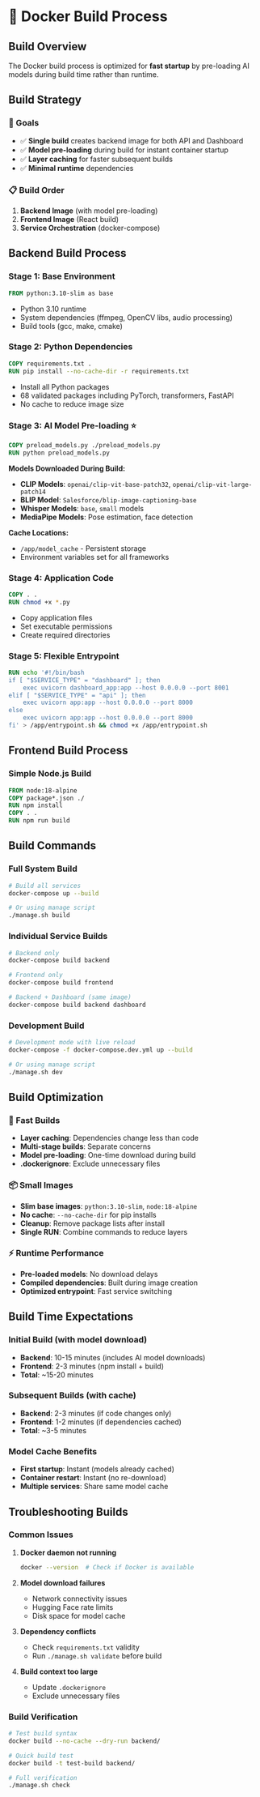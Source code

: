 # 🔨 Docker Build Process

## Build Overview

The Docker build process is optimized for **fast startup** by pre-loading AI models during build time rather than runtime.

## Build Strategy

### 🎯 Goals
- ✅ **Single build** creates backend image for both API and Dashboard
- ✅ **Model pre-loading** during build for instant container startup  
- ✅ **Layer caching** for faster subsequent builds
- ✅ **Minimal runtime** dependencies

### 📋 Build Order
1. **Backend Image** (with model pre-loading)
2. **Frontend Image** (React build)
3. **Service Orchestration** (docker-compose)

## Backend Build Process

### Stage 1: Base Environment
```dockerfile
FROM python:3.10-slim as base
```
- Python 3.10 runtime
- System dependencies (ffmpeg, OpenCV libs, audio processing)
- Build tools (gcc, make, cmake)

### Stage 2: Python Dependencies
```dockerfile
COPY requirements.txt .
RUN pip install --no-cache-dir -r requirements.txt
```
- Install all Python packages
- 68 validated packages including PyTorch, transformers, FastAPI
- No cache to reduce image size

### Stage 3: AI Model Pre-loading ⭐
```dockerfile
COPY preload_models.py ./preload_models.py
RUN python preload_models.py
```
**Models Downloaded During Build:**
- **CLIP Models**: `openai/clip-vit-base-patch32`, `openai/clip-vit-large-patch14`
- **BLIP Model**: `Salesforce/blip-image-captioning-base`  
- **Whisper Models**: `base`, `small` models
- **MediaPipe Models**: Pose estimation, face detection

**Cache Locations:**
- `/app/model_cache` - Persistent storage
- Environment variables set for all frameworks

### Stage 4: Application Code
```dockerfile
COPY . .
RUN chmod +x *.py
```
- Copy application files
- Set executable permissions
- Create required directories

### Stage 5: Flexible Entrypoint
```dockerfile
RUN echo '#!/bin/bash
if [ "$SERVICE_TYPE" = "dashboard" ]; then
    exec uvicorn dashboard_app:app --host 0.0.0.0 --port 8001
elif [ "$SERVICE_TYPE" = "api" ]; then
    exec uvicorn app:app --host 0.0.0.0 --port 8000
else
    exec uvicorn app:app --host 0.0.0.0 --port 8000
fi' > /app/entrypoint.sh && chmod +x /app/entrypoint.sh
```

## Frontend Build Process

### Simple Node.js Build
```dockerfile
FROM node:18-alpine
COPY package*.json ./
RUN npm install
COPY . .
RUN npm run build
```

## Build Commands

### Full System Build
```bash
# Build all services
docker-compose up --build

# Or using manage script
./manage.sh build
```

### Individual Service Builds
```bash
# Backend only
docker-compose build backend

# Frontend only  
docker-compose build frontend

# Backend + Dashboard (same image)
docker-compose build backend dashboard
```

### Development Build
```bash
# Development mode with live reload
docker-compose -f docker-compose.dev.yml up --build

# Or using manage script
./manage.sh dev
```

## Build Optimization

### 🚀 Fast Builds
- **Layer caching**: Dependencies change less than code
- **Multi-stage builds**: Separate concerns
- **Model pre-loading**: One-time download during build
- **.dockerignore**: Exclude unnecessary files

### 📦 Small Images
- **Slim base images**: `python:3.10-slim`, `node:18-alpine`
- **No cache**: `--no-cache-dir` for pip installs
- **Cleanup**: Remove package lists after install
- **Single RUN**: Combine commands to reduce layers

### ⚡ Runtime Performance
- **Pre-loaded models**: No download delays
- **Compiled dependencies**: Built during image creation
- **Optimized entrypoint**: Fast service switching

## Build Time Expectations

### Initial Build (with model download)
- **Backend**: 10-15 minutes (includes AI model downloads)
- **Frontend**: 2-3 minutes (npm install + build)
- **Total**: ~15-20 minutes

### Subsequent Builds (with cache)
- **Backend**: 2-3 minutes (if code changes only)
- **Frontend**: 1-2 minutes (if dependencies cached)
- **Total**: ~3-5 minutes

### Model Cache Benefits
- **First startup**: Instant (models already cached)
- **Container restart**: Instant (no re-download)
- **Multiple services**: Share same model cache

## Troubleshooting Builds

### Common Issues
1. **Docker daemon not running**
   ```bash
   docker --version  # Check if Docker is available
   ```

2. **Model download failures**
   - Network connectivity issues
   - Hugging Face rate limits
   - Disk space for model cache

3. **Dependency conflicts**
   - Check `requirements.txt` validity
   - Run `./manage.sh validate` before build

4. **Build context too large**
   - Update `.dockerignore`
   - Exclude unnecessary files

### Build Verification
```bash
# Test build syntax
docker build --no-cache --dry-run backend/

# Quick build test
docker build -t test-build backend/

# Full verification
./manage.sh check
```
